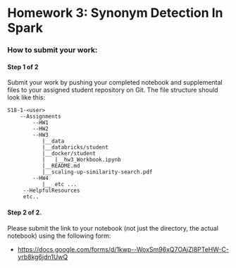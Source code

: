 # Homework 3: Synonym Detection In Spark

### How to submit your work:
#### Step 1 of 2

Submit your work by pushing your completed notebook and supplemental files to your assigned student repository on Git. The file structure should look like this:

```
S18-1-<user>
    --Assignments
        --HW1
        --HW2
        --HW3
           |__data
           |__databricks/student
           |__docker/student
           |   |__hw3_Workbook.ipynb
           |__README.md
           |__scaling-up-similarity-search.pdf
        --HW4
           |__ etc ...
     --HelpfulResources
     etc..
```

#### Step 2 of 2.
Please submit the link to your notebook (not just the directory, the actual notebook) using the following form:
-  https://docs.google.com/forms/d/1kwp--WoxSm96xQ7OAjZl8PTeHW-C-yrb8kg6jdn1UwQ